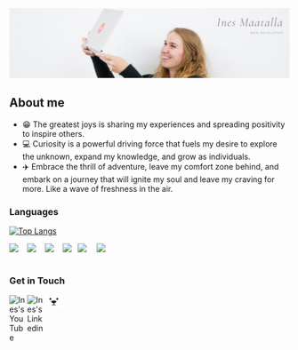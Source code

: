 <a href=""><img alt="Ines" src="https://github.com/InesMaatalla/InesMaatalla/blob/master/banner.png"/><a/>

## About me 
  - 😁 The greatest joys is sharing my experiences and spreading positivity to inspire others.
  - 💻 Curiosity is a powerful driving force that fuels my desire to explore the unknown, expand my knowledge, and grow as individuals. 
  - ✈️ Embrace the thrill of adventure, leave my comfort zone behind, and embark on a journey that will ignite my soul and leave my craving for more. Like a wave of freshness in the air.

### Languages 
[![Top Langs](https://github-readme-stats.vercel.app/api/top-langs/?username=InesRobat&layout=compact)](https://github.com/InesRobat/InesRobat)

<img align="left" src="https://img.icons8.com/color/144/000000/html-5--v1.png" width ="32px"/>
<img align="left" src="https://img.icons8.com/color/144/000000/css3.png" width ="32px"/>
<img align="left" src="https://img.icons8.com/color/144/000000/javascript--v1.png" width ="32px"/>
<img align="left" src="https://img.icons8.com/external-tal-revivo-color-tal-revivo/96/000000/external-angular-a-typescript-based-open-source-web-application-framework-logo-color-tal-revivo.png" width ="27px"/>
<img align="left" src="https://img.icons8.com/offices/150/000000/php-logo.png" width ="34px"/>
<img align="left" src="https://img.icons8.com/color/144/000000/java-coffee-cup-logo--v1.png" width ="34px"/>

<br />
<br />

### Get in Touch 

<a href="https://www.youtube.com/channel/UCfb7AoH-CUfOUI9zsFZiMRA">
  <img align="left" alt="Ines's YouTube" width ="32px" src="https://img.icons8.com/color/144/000000/youtube-play.png"/>
</a>

<a href="https://www.linkedin.com/in/ines-robat/">
  <img align="left" alt="Ines's Linkedin" width ="32px" src="https://img.icons8.com/color/150/000000/linkedin.png"/>
</a>

<a href="https://www.inesrobat.com/">
  <img align="left" alt="Ines's Porfolio" width ="32px" src="https://github.com/InesRobat/InesRobat/blob/master/logo.png"/>
</a>
